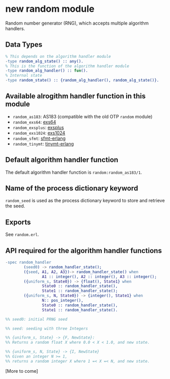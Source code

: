 # new random module

Random number generator (RNG), which accepts multiple algorithm handlers.

## Data Types

```erlang
% This depends on the algorithm handler module
-type random_alg_state() :: any().
% This is the function of the algorithm handler module
-type random_alg_handler() :: fun().
% Internal state
-type random_state() :: {random_alg_handler(), random_alg_state()}.
```    

## Available alrogithm handler function in this module

* `random_as183`: AS183 (compatible with the old OTP `random` module)
* `random_exs64`: [exs64](https://github.com/jj1bdx/exs64/)
* `random_exsplus`: [exsplus](https://github.com/jj1bdx/exsplus/)
* `random_exs1024`: [exs1024](https://github.com/jj1bdx/exs1024/)
* `random_sfmt`: [sfmt-erlang](https://github.com/jj1bdx/sfmt-erlang/)
* `random_tinymt`: [tinymt-erlang](https://github.com/jj1bdx/tinymt-erlang/)

## Default algorithm handler function

The default algorithm handler function is `random:random_as183/1`.

## Name of the process dictionary keyword

`random_seed` is used as the process dictionary keyword to store and retrieve the seed.

## Exports

See `random.erl`.

## API required for the algorithm handler functions

```erlang
-spec random_handler
        (seed0) -> random_handler_state();
        ({seed, A1, A2, A3})-> random_handler_state() when
                A1 :: integer(), A2 :: integer(), A3 :: integer();
        ({uniform_s, State0}) -> {float(), State1} when
                State0 :: random_handler_state(),
                State1 :: random_handler_state();
        ({uniform_s, N, State0}) -> {integer(), State1} when
                N:: pos_integer(),
                State0 :: random_handler_state(),
                State1 :: random_handler_state().

%% seed0: initial PRNG seed

%% seed: seeding with three Integers

%% {uniform_s, State} -> {F, NewState}:
%% Returns a random float X where 0.0 < X < 1.0, and new state.

%% {uniform_s, N, State} -> {I, NewState}
%% Given an integer N >= 1,
%% returns a random integer X where 1 =< X =< N, and new state.

```

[More to come]
